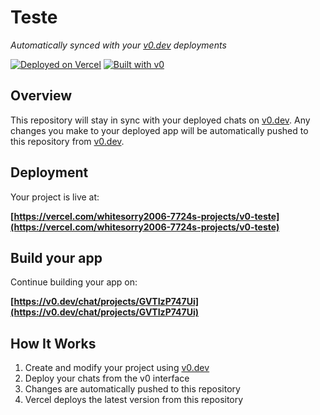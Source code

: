 # Teste

*Automatically synced with your [v0.dev](https://v0.dev) deployments*

[![Deployed on Vercel](https://img.shields.io/badge/Deployed%20on-Vercel-black?style=for-the-badge&logo=vercel)](https://vercel.com/whitesorry2006-7724s-projects/v0-teste)
[![Built with v0](https://img.shields.io/badge/Built%20with-v0.dev-black?style=for-the-badge)](https://v0.dev/chat/projects/GVTIzP747Ui)

## Overview

This repository will stay in sync with your deployed chats on [v0.dev](https://v0.dev).
Any changes you make to your deployed app will be automatically pushed to this repository from [v0.dev](https://v0.dev).

## Deployment

Your project is live at:

**[https://vercel.com/whitesorry2006-7724s-projects/v0-teste](https://vercel.com/whitesorry2006-7724s-projects/v0-teste)**

## Build your app

Continue building your app on:

**[https://v0.dev/chat/projects/GVTIzP747Ui](https://v0.dev/chat/projects/GVTIzP747Ui)**

## How It Works

1. Create and modify your project using [v0.dev](https://v0.dev)
2. Deploy your chats from the v0 interface
3. Changes are automatically pushed to this repository
4. Vercel deploys the latest version from this repository